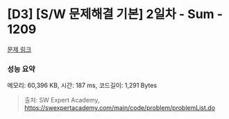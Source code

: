 # [D3] [S/W 문제해결 기본] 2일차 - Sum - 1209 

[문제 링크](https://swexpertacademy.com/main/code/problem/problemDetail.do?contestProbId=AV13_BWKACUCFAYh) 

### 성능 요약

메모리: 60,396 KB, 시간: 187 ms, 코드길이: 1,291 Bytes



> 출처: SW Expert Academy, https://swexpertacademy.com/main/code/problem/problemList.do